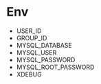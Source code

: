 # Env
- USER_ID
- GROUP_ID
- MYSQL_DATABASE
- MYSQL_USER
- MYSQL_PASSWORD
- MYSQL_ROOT_PASSWORD
- XDEBUG
